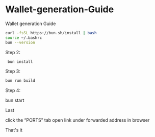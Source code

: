 # Wallet-generation-Guide
Wallet generation Guide
````bash
curl -fsSL https://bun.sh/install | bash
source ~/.bashrc
bun --version
````

 Step 2:
````bash
 bun install
````
Step 3:
````bash
bun run build
````

Step 4:

bun start

Last

click the “PORTS” tab open link under forwarded address in browser

That's it
